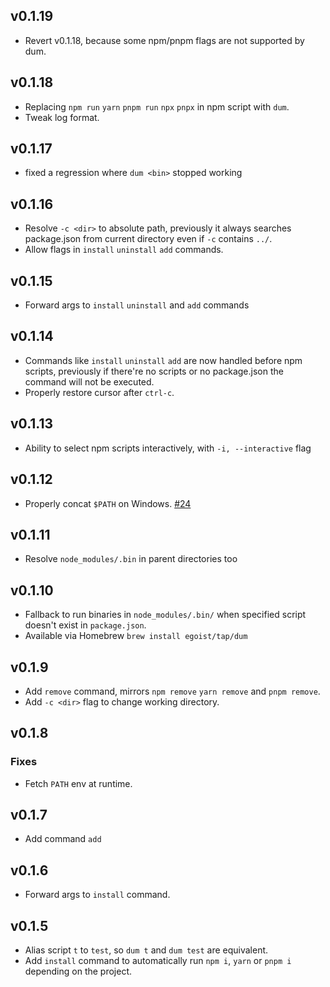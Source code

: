 ## v0.1.19

- Revert v0.1.18, because some npm/pnpm flags are not supported by dum.

## v0.1.18

- Replacing `npm run` `yarn` `pnpm run` `npx` `pnpx` in npm script with `dum`.
- Tweak log format.

## v0.1.17

- fixed a regression where `dum <bin>` stopped working

## v0.1.16

- Resolve `-c <dir>` to absolute path, previously it always searches package.json from current directory even if `-c` contains `../`.
- Allow flags in `install` `uninstall` `add` commands.

## v0.1.15

- Forward args to `install` `uninstall` and `add` commands

## v0.1.14

- Commands like `install` `uninstall` `add` are now handled before npm scripts, previously if there're no scripts or no package.json the command will not be executed.
- Properly restore cursor after `ctrl-c`.

## v0.1.13

- Ability to select npm scripts interactively, with `-i, --interactive` flag

## v0.1.12

- Properly concat `$PATH` on Windows. [#24](https://github.com/egoist/dum/issues/24)

## v0.1.11

- Resolve `node_modules/.bin` in parent directories too

## v0.1.10

- Fallback to run binaries in `node_modules/.bin/` when specified script doesn't exist in `package.json`.
- Available via Homebrew `brew install egoist/tap/dum`

## v0.1.9

- Add `remove` command, mirrors `npm remove` `yarn remove` and `pnpm remove`.
- Add `-c <dir>` flag to change working directory.

## v0.1.8

### Fixes

- Fetch `PATH` env at runtime.

## v0.1.7

- Add command `add`

## v0.1.6

- Forward args to `install` command.

## v0.1.5

- Alias script `t` to `test`, so `dum t` and `dum test` are equivalent.
- Add `install` command to automatically run `npm i`, `yarn` or `pnpm i` depending on the project.
